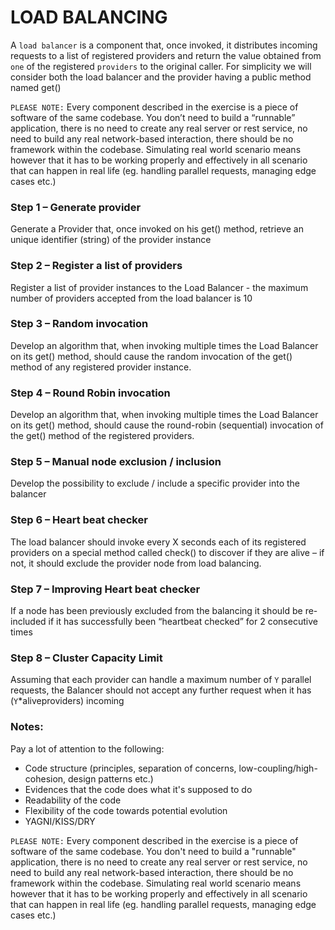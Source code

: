 # LOAD BALANCING
A ``load balancer`` is a component that, once invoked, it distributes incoming requests to a list of registered providers and return the value obtained from ``one`` of the registered ``providers`` to the original caller. For simplicity we will consider both the load balancer and the provider having a public method named get()


``PLEASE NOTE:`` Every component described in the exercise is a piece of software of the same codebase. You don’t need to build a “runnable” application, there is no need to create any real server or rest service, no need to build any real network-based interaction, there should be no framework within the codebase. Simulating real world scenario means however that it has to be working properly and effectively in all scenario that can happen in real life (eg. handling parallel requests, managing edge cases etc.)

### Step 1 – Generate provider
Generate a Provider that, once invoked on his get() method, retrieve an unique identifier (string) of the provider instance

### Step 2 – Register a list of providers 
Register a list of provider instances to the Load Balancer - the maximum number of providers accepted from the load balancer is 10

### Step 3 – Random invocation 
Develop an algorithm that, when invoking multiple times the Load Balancer on its get() method, should cause the random invocation of the get() method of any registered provider instance.

### Step 4 – Round Robin invocation 
Develop an algorithm that, when invoking multiple times the Load Balancer on its get() method, should cause the round-robin (sequential) invocation of the get() method of the registered providers.

### Step 5 – Manual node exclusion / inclusion 
Develop the possibility to exclude / include a specific provider into the balancer

### Step 6 – Heart beat checker 
The load balancer should invoke every X seconds each of its registered providers on a special method called check() to discover if they are alive – if not, it should exclude the provider node from load balancing. 

### Step 7 – Improving Heart beat checker
If a node has been previously excluded from the balancing it should be re-included if it has successfully been “heartbeat checked” for 2 consecutive times 

### Step 8 – Cluster Capacity Limit 
Assuming that each provider can handle a maximum number of ``Y`` parallel requests, the Balancer should not accept any further request when it has (``Y``*aliveproviders) incoming


### Notes:

Pay a lot of attention to the following:

- Code structure (principles, separation of concerns, low-coupling/high-cohesion, design patterns etc.)
- Evidences that the code does what it's supposed to do
- Readability of the code
- Flexibility of the code towards potential evolution
- YAGNI/KISS/DRY

``PLEASE NOTE:`` Every component described in the exercise is a piece of software of the same codebase. You don't need to build a "runnable" application, there is no need to create any real server or rest service, no need to build any real network-based interaction, there should be no framework within the codebase. Simulating real world scenario means however that it has to be working properly and effectively in all scenario that can happen in real life (eg. handling parallel requests, managing edge cases etc.)
